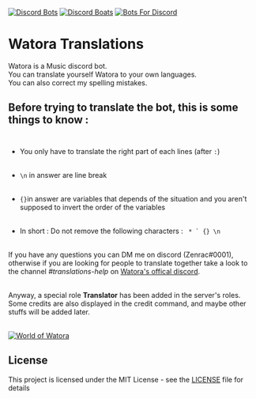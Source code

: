 [![Discord Bots](https://discordbots.org/api/widget/220644154177355777.svg)](https://discordbots.org/bot/220644154177355777)
[![Discord Boats](https://discord.boats/api/widget/220644154177355777)](https://discordboats.xyz/bot/220644154177355777)
[![Bots For Discord](https://botsfordiscord.com/api/bot/220644154177355777/widget)](https://botsfordiscord.com/bots/220644154177355777)
# Watora Translations

Watora is a Music discord bot.<br>
You can translate yourself Watora to your own languages.<br>
You can also correct my spelling mistakes.<br>

## Before trying to translate the bot, this is some things to know :<br><br> 

- You only have to translate the right part of each lines (after `:`)<br><br>

- `\n` in answer are line break<br><br>

- ```{}```in answer are variables that depends of the situation and you aren't supposed to invert the order of the variables <br><br>

- In short : Do not remove the following characters : ``` * ` {} \n``` <br><br>
 
If you have any questions you can DM me on discord (Zenrac#0001), otherwise if you are looking for people to translate together take a look to the channel *#translations-help* on [Watora's offical discord](https://discord.gg/ArJgTpM "Watora's server").<br><br>

Anyway, a special role **Translator** has been added in the server's roles. Some credits are also displayed in the credit command, and maybe other stuffs will be added later.<br><br>

[![World of Watora](https://discordapp.com/api/guilds/268492317164437506/embed.png?style=banner2)](https://discord.gg/ArJgTpM)

## License

This project is licensed under the MIT License - see the [LICENSE](LICENSE) file for details
